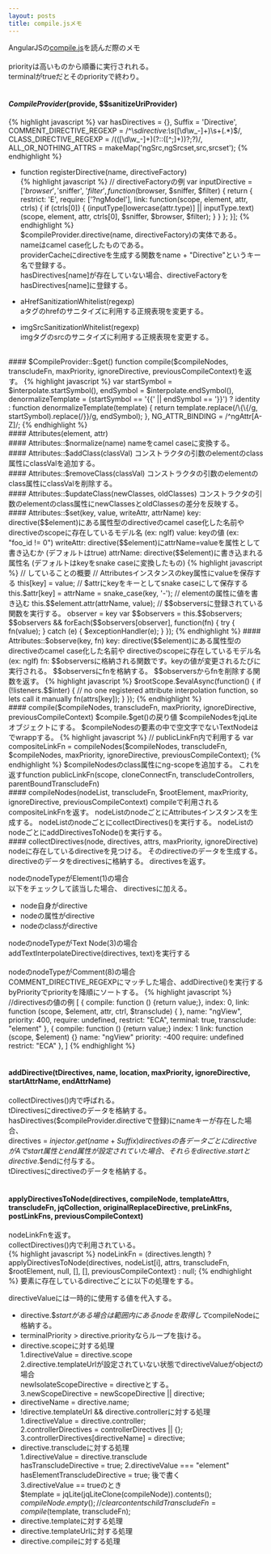 ```yaml
---
layout: posts
title: compile.jsメモ 
---
```

AngularJSの[compile.js](https://github.com/angular/angular.js/blob/master/src/ng/compile.js)を読んだ際のメモ   
<br/>
priorityは高いものから順番に実行されれる。   
terminalがtrueだとそのpriorityで終わり。    
<br/>
#### $CompileProvider($provide, $$sanitizeUriProvider)   
{% highlight javascript %}
var hasDirectives = {},
    Suffix = 'Directive',
    COMMENT_DIRECTIVE_REGEXP = /^\s*directive\:\s*([\d\w_\-]+)\s+(.*)$/,
    CLASS_DIRECTIVE_REGEXP = /(([\d\w_\-]+)(?:\:([^;]+))?;?)/,
    ALL_OR_NOTHING_ATTRS = makeMap('ngSrc,ngSrcset,src,srcset');
{% endhighlight %}   
* function registerDirective(name, directiveFactory)   
{% highlight javascript %}
// directiveFactoryの例
var inputDirective = ['$browser', '$sniffer', '$filter', function($browser, $sniffer, $filter) {
  return {
    restrict: 'E',
    require: ['?ngModel'],
    link: function(scope, element, attr, ctrls) {
      if (ctrls[0]) {
        (inputType[lowercase(attr.type)] || inputType.text)(scope, element, attr, ctrls[0], $sniffer,
                                                            $browser, $filter);
      }
    }
  };
}];
{% endhighlight %}   
$compileProvider.directive(name, directiveFactory)の実体である。   
nameはcamel case化したものである。   
providerCacheにdirectiveを生成する関数をname + "Directive"というキー名で登録する。    
hasDirectives[name]が存在していない場合、directiveFactoryをhasDirectives[name]に登録する。
  
* aHrefSanitizationWhitelist(regexp)    
aタグのhrefのサニタイズに利用する正規表現を変更する。   
  
* imgSrcSanitizationWhitelist(regexp)    
imgタグのsrcのサニタイズに利用する正規表現を変更する。


<br/>
#### $CompileProvider::$get()        
function compile($compileNodes, transcludeFn, maxPriority, ignoreDirective,
                        previousCompileContext)を返す。   
{% highlight javascript %}
var startSymbol = $interpolate.startSymbol(),
    endSymbol = $interpolate.endSymbol(),
    denormalizeTemplate = (startSymbol == '{{' || endSymbol  == '}}')
        ? identity
        : function denormalizeTemplate(template) {
          return template.replace(/\{\{/g, startSymbol).replace(/}}/g, endSymbol);
    },
    NG_ATTR_BINDING = /^ngAttr[A-Z]/;
{% endhighlight %}   
<br/>
#### Attributes(element, attr)   
<br/>
#### Attributes::$normalize(name)  
nameをcamel caseに変換する。    
<br/>
#### Attributes::$addClass(classVal)     
コンストラクタの引数のelementのclass属性にclassValを追加する。       
<br/>
#### Attributes::$removeClass(classVal)     
コンストラクタの引数のelementのclass属性にclassValを削除する。       
<br/>
#### Attributes::$updateClass(newClasses, oldClasses)     
コンストラクタの引数のelementのclass属性にnewClassesとoldClassesの差分を反映する。        
<br/>
#### Attributes::$set(key, value, writeAttr, attrName)     
key: directive($$element)にある属性型のdirectiveのcamel case化した名前や     
     directiveのscopeに存在しているモデル名 (ex: ngIf)    
value: keyの値 (ex: "foo_id != 0")   
writeAttr: directive($$element)にattrName=valueを属性として書き込むか (デフォルトはtrue)         
attrName: directive($$element)に書き込まれる属性名 (デフォルトはkeyをsnake caseに変換したもの)
{% highlight javascript %}
// していることの概要
// Attributesインスタンスのkey属性にvalueを保存する
this[key] = value;    
// $attrにkeyをキーとしてsnake caseにして保存する
this.$attr[key] = attrName = snake_case(key, '-');
// elementの属性に値を書き込む
this.$$element.attr(attrName, value);
// $$observersに登録されている関数を実行する。
observer = key
var $$observers = this.$$observers;
$$observers && forEach($$observers[observer], function(fn) {
    try {
        fn(value);
    } catch (e) {
        $exceptionHandler(e);
    }
});
{% endhighlight %}   
#### Attributes::$observe(key, fn)   
key: directive($$element)にある属性型のdirectiveのcamel case化した名前や     
     directiveのscopeに存在しているモデル名 (ex: ngIf)    
fn: $$observersに格納される関数です。keyの値が変更されるたびに実行される。    
$$observersにfnを格納する。     
$$observersからfnを削除する関数を返す。    
{% highlight javascript %}
$rootScope.$evalAsync(function() {
    if (!listeners.$$inter) {
        // no one registered attribute interpolation function, so lets call it manually
        fn(attrs[key]);
    }
});
{% endhighlight %}   
<br />
####  compile($compileNodes, transcludeFn, maxPriority, ignoreDirective, previousCompileContext)
$compile.$get()の戻り値      
$compileNodesをjqLiteオブジェクトにする。    
$compileNodesの要素の中で空文字でないTextNodeは<span>でwrappする。     
{% highlight javascript %}
// publicLinkFn内で利用する
var compositeLinkFn = compileNodes($compileNodes, transcludeFn, $compileNodes,
                                       maxPriority, ignoreDirective, previousCompileContext);
{% endhighlight %}   
$compileNodesのclass属性にng-scopeを追加する。           
これを返すfunction publicLinkFn(scope, cloneConnectFn, transcludeControllers, parentBoundTranscludeFn)
<br />
#### compileNodes(nodeList, transcludeFn, $rootElement, maxPriority, ignoreDirective, previousCompileContext)    
compileで利用されるcompositeLinkFnを返す。     
nodeListのnodeごとにAttributesインスタンスを生成する。    
nodeListのnodeごとにcollectDirectives()を実行する。    
nodeListのnodeごとにaddDirectivesToNode()を実行する。    
<br/>
#### collectDirectives(node, directives, attrs, maxPriority, ignoreDirective)    
nodeに存在しているdirectiveを見つける。      
そのdirectiveのデータを生成する。      
directiveのデータをdirectivesに格納する。    
directivesを返す。    
     
nodeのnodeTypeがElement(1)の場合     
以下をチェックして該当した場合、 directivesに加える。

* node自身がdirective
* nodeの属性がdirective
* nodeのclassがdirective
  

nodeのnodeTypeがText Node(3)の場合     
addTextInterpolateDirective(directives, text)を実行する    
<br/>
nodeのnodeTypeがComment(8)の場合     
COMMENT_DIRECTIVE_REGEXPにマッチした場合、addDirective()を実行する     
byPriorityでpriorityを降順にソートする。
{% highlight javascript %}
//directivesの値の例
[
    {
        compile: function () {return value;},
        index: 0,
        link: function (scope, $element, attr, ctrl, $transclude) { },
        name: "ngView",
        priority: 400,
        require: undefined,
        restrict: "ECA",
        terminal: true,
        transclude: "element"
    },
    {
        compile: function () {return value;}
        index: 1
        link: function (scope, $element) {}
        name: "ngView"
        priority: -400
        require: undefined
        restrict: "ECA"
    },
]
{% endhighlight %}   
<br />
####  addDirective(tDirectives, name, location, maxPriority, ignoreDirective, startAttrName, endAttrName)
collectDirectives()内で呼ばれる。     
tDirectivesにdirectiveのデータを格納する。    
hasDirectives($compileProvider.directiveで登録)にnameキーが存在した場合、    
directives = $injector.get(name + Suffix)    
directivesの各データごとにdirectiveがAでstart属性とend属性が設定されていた場合、それらをdirective.$$startとdirective.$$endに付与する。       
tDirectivesにdirectiveのデータを格納する。    
<br />
#### applyDirectivesToNode(directives, compileNode, templateAttrs, transcludeFn, jqCollection, originalReplaceDirective, preLinkFns, postLinkFns, previousCompileContext)     
nodeLinkFnを返す。             
collectDirectives()内で利用されている。    
{% highlight javascript %}
nodeLinkFn = (directives.length)
            ? applyDirectivesToNode(directives, nodeList[i], attrs, transcludeFn, $rootElement,
              null, [], [], previousCompileContext)
                          : null;
{% endhighlight %}
要素に存在しているdirectiveごとに以下の処理をする。

directiveValueには一時的に使用する値を代入する。     
* directive.$$startがある場合は範囲内にあるnodeを取得して$compileNodeに格納する。
* terminalPriority > directive.priorityならループを抜ける。  
* directive.scopeに対する処理   
1.directiveValue = directive.scope  
2.directive.templateUrlが設定されていない状態でdirectiveValueがobjectの場合   
newIsolateScopeDirective = directiveとする。   
3.newScopeDirective = newScopeDirective || directive;  
* directiveName = directive.name;   
* !directive.templateUrl && directive.controllerに対する処理    
1.directiveValue = directive.controller;    
2.controllerDirectives = controllerDirectives || {};    
3.controllerDirectives[directiveName] = directive;
* directive.transcludeに対する処理   
1.directiveValue = directive.transclude   
hasTranscludeDirective = true;
2.directiveValue === "element"    
hasElementTranscludeDirective = true;
  後で書く    
3.directiveValue == trueのとき   
  $template = jqLite(jqLiteClone(compileNode)).contents();   
  $compileNode.empty(); // clear contents  
  childTranscludeFn = compile($template, transcludeFn);  
* directive.templateに対する処理
* directive.templateUrlに対する処理
* directive.compileに対する処理


